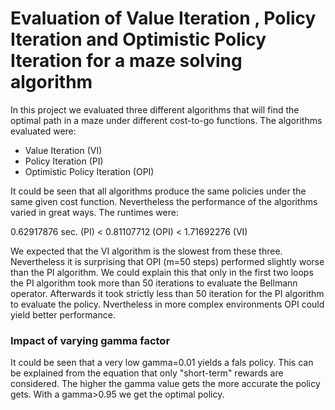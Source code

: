 # Evaluation of Value Iteration , Policy Iteration and Optimistic Policy Iteration for a maze solving algorithm

In this project we evaluated three different algorithms that will find the optimal path in a maze under different cost-to-go functions. The algorithms evaluated were:

- Value Iteration (VI)
- Policy Iteration (PI)
- Optimistic Policy Iteration (OPI)

It could be seen that all algorithms produce the same policies under the same given cost function. Nevertheless the performance of the algorithms varied in great ways. The runtimes were:

0.62917876 sec. (PI) < 0.81107712 (OPI) < 1.71692276 (VI)

We expected that the VI algorithm is the slowest from these three. Nevertheless it is surprising that OPI (m=50 steps) performed slightly worse than the PI algorithm. We could explain this that only in the first two loops the PI algorithm took more than 50 iterations to evaluate the Bellmann operator. Afterwards it took strictly less than 50 iteration for the PI algorithm to evaluate the policy. Nvertheless in more complex environments OPI could yield better performance. 

### Impact of varying gamma factor 

It could be seen that a very low gamma=0.01 yields a fals policy. This can be explained from the equation that only "short-term" rewards are considered. The higher the gamma value gets the more accurate the policy gets. With a gamma>0.95 we get the optimal policy. 
